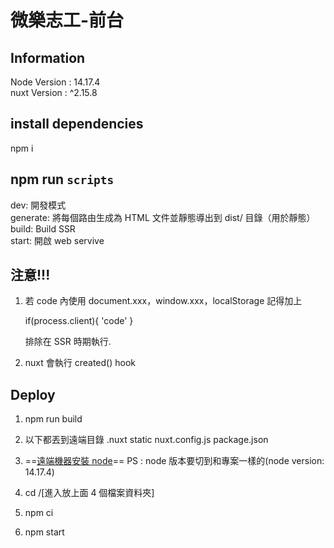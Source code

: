 # 微樂志工-前台

## Information

Node Version : 14.17.4 <br />
nuxt Version : ^2.15.8 <br />

## install dependencies

npm i

## npm run `scripts`

dev: 開發模式<br />
generate: 將每個路由生成為 HTML 文件並靜態導出到 dist/ 目錄（用於靜態）<br />
build: Build SSR <br />
start: 開啟 web servive<br />

## 注意!!!

1. 若 code 內使用 document.xxx，window.xxx，localStorage 記得加上

   if(process.client){ 'code' }

   排除在 SSR 時期執行.

2. nuxt 會執行 created() hook

## Deploy

1. npm run build

2) 以下都丟到遠端目錄
   .nuxt
   static
   nuxt.config.js
   package.json

3. ==[遠端機器安裝 node](https://titangene.github.io/article/nvm.html)==
   PS : node 版本要切到和專案一樣的(node version: 14.17.4)

4. cd /[進入放上面 4 個檔案資料夾]

5. npm ci

6. npm start
